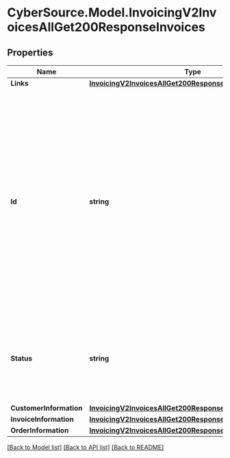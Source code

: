 # CyberSource.Model.InvoicingV2InvoicesAllGet200ResponseInvoices
## Properties

Name | Type | Description | Notes
------------ | ------------- | ------------- | -------------
**Links** | [**InvoicingV2InvoicesAllGet200ResponseLinks**](InvoicingV2InvoicesAllGet200ResponseLinks.md) |  | [optional] 
**Id** | **string** | An unique identification number generated by Cybersource to identify the submitted request. Returned by all services. It is also appended to the endpoint of the resource. On incremental authorizations, this value with be the same as the identification number returned in the original authorization response.  | [optional] 
**Status** | **string** | The status of the invoice.  Possible values: - DRAFT - CREATED - SENT - PARTIAL - PAID - CANCELED  | [optional] 
**CustomerInformation** | [**InvoicingV2InvoicesAllGet200ResponseCustomerInformation**](InvoicingV2InvoicesAllGet200ResponseCustomerInformation.md) |  | [optional] 
**InvoiceInformation** | [**InvoicingV2InvoicesAllGet200ResponseInvoiceInformation**](InvoicingV2InvoicesAllGet200ResponseInvoiceInformation.md) |  | [optional] 
**OrderInformation** | [**InvoicingV2InvoicesAllGet200ResponseOrderInformation**](InvoicingV2InvoicesAllGet200ResponseOrderInformation.md) |  | [optional] 

[[Back to Model list]](../README.md#documentation-for-models) [[Back to API list]](../README.md#documentation-for-api-endpoints) [[Back to README]](../README.md)

